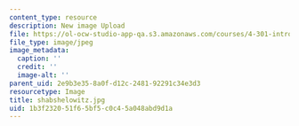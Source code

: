 ```yaml
---
content_type: resource
description: New image Upload
file: https://ol-ocw-studio-app-qa.s3.amazonaws.com/courses/4-301-introduction-to-the-visual-arts-spring-2007/1b3f232051f65bf5c0c45a048abd9d1a_shabshelowitz.jpg
file_type: image/jpeg
image_metadata:
  caption: ''
  credit: ''
  image-alt: ''
parent_uid: 2e9b3e35-8a0f-d12c-2481-92291c34e3d3
resourcetype: Image
title: shabshelowitz.jpg
uid: 1b3f2320-51f6-5bf5-c0c4-5a048abd9d1a
---
```

